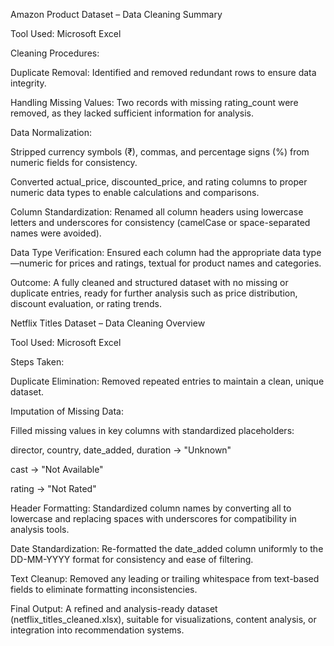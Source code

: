 Amazon Product Dataset – Data Cleaning Summary

Tool Used: Microsoft Excel

Cleaning Procedures:

Duplicate Removal: Identified and removed redundant rows to ensure data integrity.

Handling Missing Values: Two records with missing rating_count were removed, as they lacked sufficient information for analysis.

Data Normalization:

Stripped currency symbols (₹), commas, and percentage signs (%) from numeric fields for consistency.

Converted actual_price, discounted_price, and rating columns to proper numeric data types to enable calculations and comparisons.

Column Standardization: Renamed all column headers using lowercase letters and underscores for consistency (camelCase or space-separated names were avoided).

Data Type Verification: Ensured each column had the appropriate data type—numeric for prices and ratings, textual for product names and categories.

Outcome:
A fully cleaned and structured dataset with no missing or duplicate entries, ready for further analysis such as price distribution, discount evaluation, or rating trends.

Netflix Titles Dataset – Data Cleaning Overview

Tool Used: Microsoft Excel

Steps Taken:

Duplicate Elimination: Removed repeated entries to maintain a clean, unique dataset.

Imputation of Missing Data:

Filled missing values in key columns with standardized placeholders:

director, country, date_added, duration → "Unknown"

cast → "Not Available"

rating → "Not Rated"

Header Formatting: Standardized column names by converting all to lowercase and replacing spaces with underscores for compatibility in analysis tools.

Date Standardization: Re-formatted the date_added column uniformly to the DD-MM-YYYY format for consistency and ease of filtering.

Text Cleanup: Removed any leading or trailing whitespace from text-based fields to eliminate formatting inconsistencies.

Final Output:
A refined and analysis-ready dataset (netflix_titles_cleaned.xlsx), suitable for visualizations, content analysis, or integration into recommendation systems.
